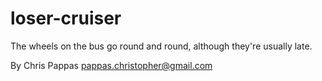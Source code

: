 # loser-cruiser
The wheels on the bus go round and round, although they're usually late.

By Chris Pappas
<pappas.christopher@gmail.com>

